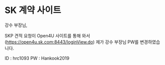 # SK 계약 사이트


강수 부장님,

SKP 견적 요청이 Open4U 사이트를 통해 와서
(https://open4u.sk.com:8443/loginView.do)
제가 강수 부장님 PW를 변경하였습니다.

ID : hrc1093
PW : Hankook2019


